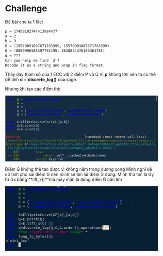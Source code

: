 # Challenge
Đề bài cho ta 1 file:
```
p = 17459102747413984477
a = 2
b = 3
G = (15579091807671783999, 15579091807671783999)
Q = (8859996588597792495, 2628834476186361781)
d = ???
Can you help me find `d`?
Decode it as a string and wrap in flag format.
```
Thấy đây tham số của 1 ECC với 2 điểm P và Q
Vì **p** không lớn nên ta có thể dễ tính **d** = **discrete_log()** của sage.

Nhưng khi tạo các điểm thì:

![](https://github.com/lttn1204/CTF/blob/main/2021/redpwnCTF/blecc/image1.png)

Điểm G không thể tạo được vì không nằm trong đường cong
Mình nghĩ đề cố tình cho sai điểm G nên mình sẽ tìm lại điểm G đúng. Mình thử tìm là Gy từ Gx bằng **lift_x()**mà may mắn là đúng điểm G cần tim 

![](https://github.com/lttn1204/CTF/blob/main/2021/redpwnCTF/blecc/image2.png)


